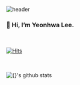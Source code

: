 ![header](https://capsule-render.vercel.app/api?type=wave&color=auto&height=300&section=header&text=Yeonhwa%20Lee&fontSize=50)
<!---
yhlee0/yhlee0 is a ✨ special ✨ repository because its `README.md` (this file) appears on your GitHub profile.
You can click the Preview link to take a look at your changes.
--->
<h3> 👋 Hi, I’m Yeonhwa Lee. </h3>

<br><br>
[![Hits](https://hits.seeyoufarm.com/api/count/incr/badge.svg?url=https%3A%2F%2Fgithub.com%2Fyhlee0&count_bg=%23924AA7&title_bg=%23555555&icon=&icon_color=%23E7E7E7&title=hits&edge_flat=false)](https://hits.seeyoufarm.com)


<br><br>
![{}'s github stats](https://github-readme-stats.vercel.app/api?username=yhlee0&show_icons=true&&theme=dracula&count_private=true)



<!--
- 👋 Hi, I’m Yeonhwa Lee
- 👀 I’m interested in ...
- 🌱 I’m currently learning ...
- 💞️ I’m looking to collaborate on ...
- 📫 How to reach me ...
-->
